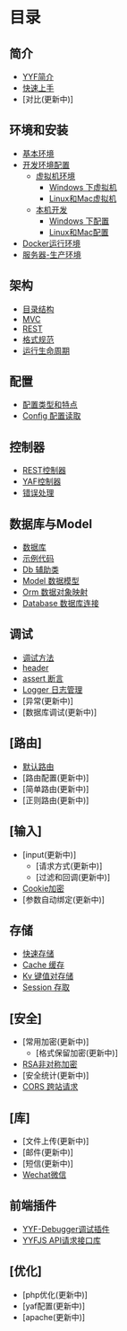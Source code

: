 # 目录

## 简介
* [YYF简介](README.md)
* [快速上手](about\README.md)
* [对比\(更新中\)]

## 环境和安装
* [基本环境](setup/README.md)
* [开发环境配置](setup/develop.md)
    * [虚拟机环境](setup/develop.md#vm)
        * [Windows 下虚拟机](setup/vm-in-windows.md)
        * [Linux和Mac虚拟机](setup/vm-in-linux.md)
    * [本机开发](setup/develop.md#local)
        * [Windows 下配置](setup/yyf-in-windows.md)
        * [Linux和Mac配置](setup/yyf-in-linux.md)
* [Docker运行环境](setup/docker.md)
* [服务器-生产环境](setup/yyf-in-server.md)

## 架构
* [目录结构](architecture/folder-structure.md)
* [MVC](architecture/mvc.md)
* [REST](architecture/rest.md)
* [格式规范](architecture/standard.md)
* [运行生命周期](architecture/lifecircle.md)

## 配置
* [配置类型和特点](configure/README.md)
* [Config 配置读取](configure/config.md)

## 控制器
* [REST控制器](controller/rest.md)
* [YAF控制器](controller/yaf.md)
* [错误处理](controller/error.md)

## 数据库与Model
* [数据库](database/README.md)
* [示例代码](database/example.md)
* [Db 辅助类](database/db.md)
* [Model 数据模型](database/model.md)
* [Orm 数据对象映射](database/orm.md)
* [Database 数据库连接](database/database.md)

## 调试
* [调试方法](debug/README.md)
* [header](debug/header.md)
* [assert 断言](debug/assert.md)
* [Logger 日志管理](debug/logger.md)
* [异常\(更新中\)]
* [数据库调试\(更新中\)]

## \[路由\]
* [默认路由](route/README.md)
* [路由配置\(更新中\)]
* [简单路由\(更新中\)]
* [正则路由\(更新中\)]

## \[输入\]
* [input\(更新中\)]
    * [请求方式\(更新中\)]
    * [过滤和回调\(更新中\)]
* [Cookie加密](input/cookie.md)
* [参数自动绑定\(更新中\)]


## 存储
* [快速存储](storage/README.md)
* [Cache 缓存](storage/cache.md)
* [Kv 键值对存储](storage/kv.md)
* [Session 存取](storage/session.md)

## \[安全\]
* [常用加密\(更新中\)]
    * [格式保留加密\(更新中\)]
* [RSA非对称加密](safety/rsa.md)
* [安全统计\(更新中\)]
* [CORS 跨站请求](safety/cors.md)

## \[库\]
* [文件上传\(更新中\)]
* [邮件\(更新中\)]
* [短信\(更新中\)]
* [Wechat微信](library/wechat.md)

## 前端插件
* [YYF-Debugger调试插件](http://debugger.newfuture.cc/)
* [YYFJS API请求接口库](https://github.com/YunYinORG/YYFJS/)

## \[优化\]
* [php优化\(更新中\)]
* [yaf配置\(更新中\)]
* [apache\(更新中\)]
